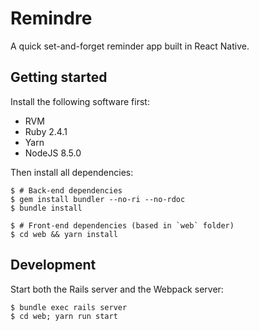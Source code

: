 # Remindre

A quick set-and-forget reminder app built in React Native.


## Getting started

Install the following software first:

- RVM
- Ruby 2.4.1
- Yarn
- NodeJS 8.5.0

Then install all dependencies:

```
$ # Back-end dependencies
$ gem install bundler --no-ri --no-rdoc
$ bundle install

$ # Front-end dependencies (based in `web` folder)
$ cd web && yarn install
```

## Development

Start both the Rails server and the Webpack server:

```
$ bundle exec rails server
$ cd web; yarn run start
```
